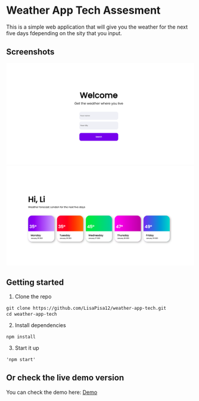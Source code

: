 # Weather App Tech Assesment

This is a simple web application that will give you the weather for the next five days fdepending on the sity that you input.

## Screenshots

<p align="center">
  <img src="images/pic_1.png" />
  <img src="images/pic_2.png" />
</p>

## Getting started

1. Clone the repo

```
git clone https://github.com/LisaPisa12/weather-app-tech.git
cd weather-app-tech
```

2. Install dependencies

```
npm install
```

3. Start it up

```
'npm start'
```

## Or check the live demo version

You can check the demo here: [Demo](https://weather-app-tech.vercel.app/)
